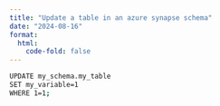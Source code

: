 ```yaml
---
title: "Update a table in an azure synapse schema"
date: "2024-08-16"
format:
  html:
    code-fold: false
---
```



  
```bash
UPDATE my_schema.my_table
SET my_variable=1
WHERE 1=1;

```


